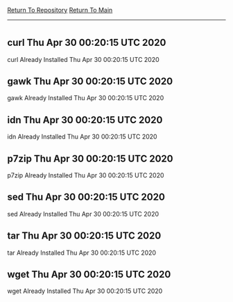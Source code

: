 [Return To Repository](https://github.com/deathbybandaid/piholeparser/)
[Return To Main](https://github.com/deathbybandaid/piholeparser/blob/master/RecentRunLogs/Mainlog.md)
____________________________________
# 
## curl Thu Apr 30 00:20:15 UTC 2020
curl Already Installed Thu Apr 30 00:20:15 UTC 2020
## gawk Thu Apr 30 00:20:15 UTC 2020
gawk Already Installed Thu Apr 30 00:20:15 UTC 2020
## idn Thu Apr 30 00:20:15 UTC 2020
idn Already Installed Thu Apr 30 00:20:15 UTC 2020
## p7zip Thu Apr 30 00:20:15 UTC 2020
p7zip Already Installed Thu Apr 30 00:20:15 UTC 2020
## sed Thu Apr 30 00:20:15 UTC 2020
sed Already Installed Thu Apr 30 00:20:15 UTC 2020
## tar Thu Apr 30 00:20:15 UTC 2020
tar Already Installed Thu Apr 30 00:20:15 UTC 2020
## wget Thu Apr 30 00:20:15 UTC 2020
wget Already Installed Thu Apr 30 00:20:15 UTC 2020
